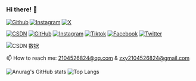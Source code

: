 ### Hi there! 👋

[![Github](https://skillicons.dev/icons?i=github)](https://github.com/Jaxon7Cheung)
[![Instagram](https://skillicons.dev/icons?i=instagram)](https://www.instagram.com/zxvy030419/)
[![X](https://skillicons.dev/icons?i=twitter)](https://x.com/zhngxvyn)

[![CSDN](https://img.shields.io/badge/CSDN-orange?logo=csdn)](https://blog.csdn.net/XY_Mckevince?type=blog)
[![GitHub](https://img.shields.io/badge/GitHub-grey?logo=github)](https://github.com/Jaxon7Cheung)
[![Instagram](https://img.shields.io/badge/Instagram-white?logo=instagram)](https://www.instagram.com/zxvy030419/)
[![Tiktok](https://img.shields.io/badge/Tiktok-black?logo=tiktok)](https://www.tiktok.com/@zxvy030419?lang=en)
[![Facebook](https://img.shields.io/badge/Facebook-blue?logo=facebook)](https://www.facebook.com/profile.php?id=100011562857263)
[![Twitter](https://img.shields.io/badge/Twitter-black?logo=x)](https://x.com/zhngxvyn)

![CSDN 数据](https://stats.justsong.cn/api/csdn?id=XY_Mckevince)


📫 How to reach me: 2104526824@qq.com & zxy2104526824@gmail.com

  ![Anurag's GitHub stats](https://github-readme-stats.vercel.app/api?username=Jaxon7Cheung&count_private=true&show_icons=true&theme=dracula)
  ![Top Langs](https://github-readme-stats.vercel.app/api/top-langs/?username=Jaxon7Cheung&hide=css,html,swig,javascript&&layout=compact&theme=dracula)
  


